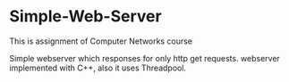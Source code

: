 # Simple-Web-Server

This is assignment of Computer Networks course

Simple webserver which responses for only http get requests.
webserver implemented with C++, also it uses Threadpool.
